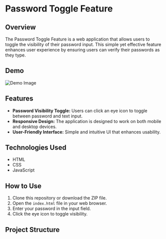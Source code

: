 # Password Toggle Feature

## Overview
The Password Toggle Feature is a web application that allows users to toggle the visibility of their password input. This simple yet effective feature enhances user experience by ensuring users can verify their passwords as they type.

## Demo
![Demo Image](project-image2.jpg) <!-- Add a demo image for better visualization -->

## Features
- **Password Visibility Toggle:** Users can click an eye icon to toggle between password and text input.
- **Responsive Design:** The application is designed to work on both mobile and desktop devices.
- **User-Friendly Interface:** Simple and intuitive UI that enhances usability.

## Technologies Used
- HTML
- CSS
- JavaScript

## How to Use
1. Clone this repository or download the ZIP file.
2. Open the `index.html` file in your web browser.
3. Enter your password in the input field.
4. Click the eye icon to toggle visibility.

## Project Structure
